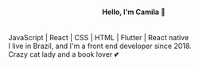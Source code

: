 <h4 align="center">Hello, I'm Camila 🥰</h4>
<br />
<span align="center">JavaScript | React | CSS | HTML | Flutter | React native</span>
<br />
<span align="center">I live in Brazil, and I'm a front end developer since 2018.</span>
<br />
<span align="center">Crazy cat lady and a book lover 💕</span>
